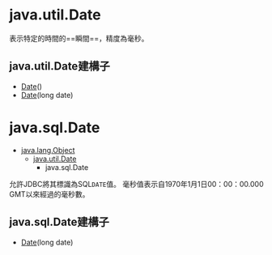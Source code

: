# java.util.Date
表示特定的時間的==瞬間==，精度為毫秒。

## java.util.Date建構子
- [Date](https://www.apiref.com/java11-zh/java.base/java/util/Date.html#%3Cinit%3E())()
- [Date](https://www.apiref.com/java11-zh/java.base/java/util/Date.html#%3Cinit%3E(long))(long date)

# java.sql.Date
- [java.lang.Object](https://www.apiref.com/java11-zh/java.base/java/lang/Object.html "class in java.lang")
	-   [java.util.Date](https://www.apiref.com/java11-zh/java.base/java/util/Date.html "class in java.util")
    	-   java.sql.Date

允許JDBC將其標識為SQL`DATE`值。 毫秒值表示自1970年1月1日00：00：00.000 GMT以來經過的毫秒數。

## java.sql.Date建構子
- [Date](https://www.apiref.com/java11-zh/java.sql/java/sql/Date.html#%3Cinit%3E(long))(long date)